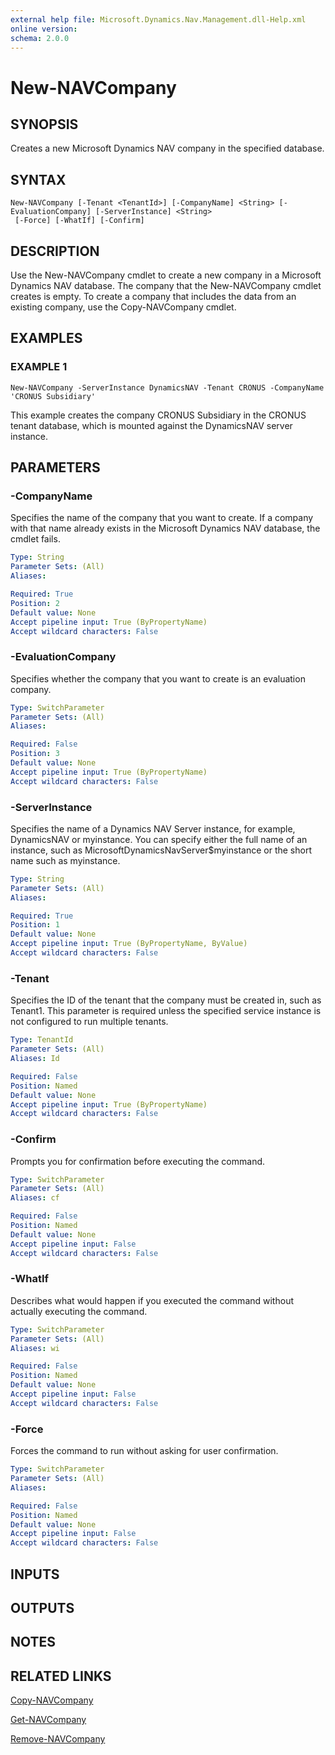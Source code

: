 ```yaml
---
external help file: Microsoft.Dynamics.Nav.Management.dll-Help.xml
online version:
schema: 2.0.0
---
```


# New-NAVCompany

## SYNOPSIS
Creates a new Microsoft Dynamics NAV company in the specified database.

## SYNTAX

```
New-NAVCompany [-Tenant <TenantId>] [-CompanyName] <String> [-EvaluationCompany] [-ServerInstance] <String>
 [-Force] [-WhatIf] [-Confirm]
```

## DESCRIPTION
Use the New-NAVCompany cmdlet to create a new company in a Microsoft Dynamics NAV database.
The company that the New-NAVCompany cmdlet creates is empty.
To create a company that includes the data from an existing company, use the Copy-NAVCompany cmdlet.

## EXAMPLES

### EXAMPLE 1
```
New-NAVCompany -ServerInstance DynamicsNAV -Tenant CRONUS -CompanyName 'CRONUS Subsidiary'
```

This example creates the company CRONUS Subsidiary in the CRONUS tenant database, which is mounted against the DynamicsNAV server instance.

## PARAMETERS

### -CompanyName
Specifies the name of the company that you want to create.
If a company with that name already exists in the Microsoft Dynamics NAV database, the cmdlet fails.

```yaml
Type: String
Parameter Sets: (All)
Aliases:

Required: True
Position: 2
Default value: None
Accept pipeline input: True (ByPropertyName)
Accept wildcard characters: False
```

### -EvaluationCompany
Specifies whether the company that you want to create is an evaluation company.

```yaml
Type: SwitchParameter
Parameter Sets: (All)
Aliases:

Required: False
Position: 3
Default value: None
Accept pipeline input: True (ByPropertyName)
Accept wildcard characters: False
```

### -ServerInstance
Specifies the name of a Dynamics NAV Server instance, for example, DynamicsNAV or myinstance.
You can specify either the full name of an instance, such as MicrosoftDynamicsNavServer$myinstance or the short name such as myinstance.

```yaml
Type: String
Parameter Sets: (All)
Aliases:

Required: True
Position: 1
Default value: None
Accept pipeline input: True (ByPropertyName, ByValue)
Accept wildcard characters: False
```

### -Tenant
Specifies the ID of the tenant that the company must be created in, such as Tenant1.
This parameter is required unless the specified service instance is not configured to run multiple tenants.

```yaml
Type: TenantId
Parameter Sets: (All)
Aliases: Id

Required: False
Position: Named
Default value: None
Accept pipeline input: True (ByPropertyName)
Accept wildcard characters: False
```

### -Confirm
Prompts you for confirmation before executing the command.

```yaml
Type: SwitchParameter
Parameter Sets: (All)
Aliases: cf

Required: False
Position: Named
Default value: None
Accept pipeline input: False
Accept wildcard characters: False
```

### -WhatIf
Describes what would happen if you executed the command without actually executing the command.

```yaml
Type: SwitchParameter
Parameter Sets: (All)
Aliases: wi

Required: False
Position: Named
Default value: None
Accept pipeline input: False
Accept wildcard characters: False
```

### -Force
Forces the command to run without asking for user confirmation.

```yaml
Type: SwitchParameter
Parameter Sets: (All)
Aliases:

Required: False
Position: Named
Default value: None
Accept pipeline input: False
Accept wildcard characters: False
```

## INPUTS

## OUTPUTS

## NOTES
## RELATED LINKS
[Copy-NAVCompany](Copy-NAVCompany.md)  

[Get-NAVCompany](Get-NAVCompany.md)  

[Remove-NAVCompany](Remove-NAVCompany.md)
